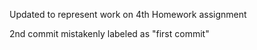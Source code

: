 Updated to represent work on 4th Homework assignment

2nd commit mistakenly labeled as "first commit"

